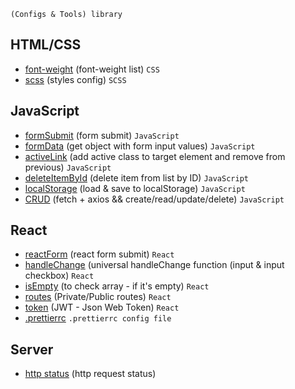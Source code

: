 ```shell
(Configs & Tools) library
```

## HTML/CSS

 - [font-weight](https://github.com/Inpulsgor/library/blob/master/Markup/font-weight/README.md) (font-weight list) `CSS`
 - [scss](https://github.com/Inpulsgor/library/tree/master/Markup/SCSS) (styles config) `SCSS`
 
## JavaScript

 - [formSubmit](https://github.com/Inpulsgor/library/tree/master/JavaScript/jsForm) (form submit) `JavaScript`
 - [formData](https://github.com/Inpulsgor/library/tree/master/JavaScript/formData) (get object with form input values) `JavaScript`
 - [activeLink](https://github.com/Inpulsgor/library/tree/master/JavaScript/activeLink) (add active class to target element and remove from previous) `JavaScript`
 - [deleteItemById](https://github.com/Inpulsgor/library/tree/master/JavaScript/deleteItemById) (delete item from list by ID) `JavaScript`
 - [localStorage](https://github.com/Inpulsgor/library/tree/master/JavaScript/localStorage) (load & save to localStorage) `JavaScript`
 - [CRUD](https://github.com/Inpulsgor/library/tree/master/JavaScript/CRUD) (fetch + axios && create/read/update/delete) `JavaScript`
 
## React

 - [reactForm](https://github.com/Inpulsgor/library/tree/master/React/reactForm) (react form submit) `React`
 - [handleChange](https://github.com/Inpulsgor/library/tree/master/React/handleChange) (universal handleChange function (input & input checkbox) `React`
 - [isEmpty](https://github.com/Inpulsgor/library/tree/master/React/isEmpty) (to check array - if it's empty) `React`
 - [routes](https://github.com/Inpulsgor/library/tree/master/React/routes) (Private/Public routes) `React`
 - [token](https://github.com/Inpulsgor/library/tree/master/React/token) (JWT - Json Web Token) `React`
 - [.prettierrc](https://github.com/Inpulsgor/library/tree/master/React/prettier) `.prettierrc config file`
 
## Server

 - [http status](https://github.com/Inpulsgor/library/tree/master/HTTP) (http request status)
